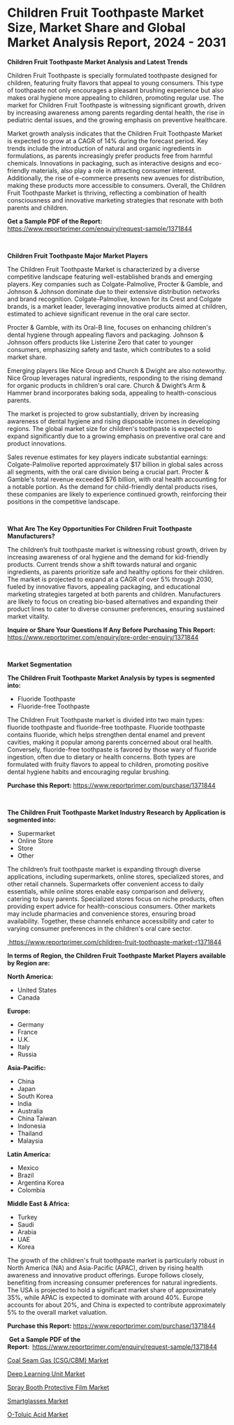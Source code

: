 <p><h1>Children Fruit Toothpaste Market Size, Market Share and Global Market Analysis Report, 2024 - 2031</h1></p><p><strong>Children Fruit Toothpaste Market Analysis and Latest Trends</strong></p>
<p><p>Children Fruit Toothpaste is specially formulated toothpaste designed for children, featuring fruity flavors that appeal to young consumers. This type of toothpaste not only encourages a pleasant brushing experience but also makes oral hygiene more appealing to children, promoting regular use. The market for Children Fruit Toothpaste is witnessing significant growth, driven by increasing awareness among parents regarding dental health, the rise in pediatric dental issues, and the growing emphasis on preventive healthcare.</p><p>Market growth analysis indicates that the Children Fruit Toothpaste Market is expected to grow at a CAGR of 14% during the forecast period. Key trends include the introduction of natural and organic ingredients in formulations, as parents increasingly prefer products free from harmful chemicals. Innovations in packaging, such as interactive designs and eco-friendly materials, also play a role in attracting consumer interest. Additionally, the rise of e-commerce presents new avenues for distribution, making these products more accessible to consumers. Overall, the Children Fruit Toothpaste Market is thriving, reflecting a combination of health consciousness and innovative marketing strategies that resonate with both parents and children.</p></p>
<p><strong>Get a Sample PDF of the Report:&nbsp;</strong> <a href="https://www.reportprimer.com/enquiry/request-sample/1371844">https://www.reportprimer.com/enquiry/request-sample/1371844</a></p>
<p>&nbsp;</p>
<p><strong>Children Fruit Toothpaste Major Market Players</strong></p>
<p><p>The Children Fruit Toothpaste Market is characterized by a diverse competitive landscape featuring well-established brands and emerging players. Key companies such as Colgate-Palmolive, Procter & Gamble, and Johnson & Johnson dominate due to their extensive distribution networks and brand recognition. Colgate-Palmolive, known for its Crest and Colgate brands, is a market leader, leveraging innovative products aimed at children, estimated to achieve significant revenue in the oral care sector.</p><p>Procter & Gamble, with its Oral-B line, focuses on enhancing children's dental hygiene through appealing flavors and packaging. Johnson & Johnson offers products like Listerine Zero that cater to younger consumers, emphasizing safety and taste, which contributes to a solid market share.</p><p>Emerging players like Nice Group and Church & Dwight are also noteworthy. Nice Group leverages natural ingredients, responding to the rising demand for organic products in children's oral care. Church & Dwight’s Arm & Hammer brand incorporates baking soda, appealing to health-conscious parents.</p><p>The market is projected to grow substantially, driven by increasing awareness of dental hygiene and rising disposable incomes in developing regions. The global market size for children's toothpaste is expected to expand significantly due to a growing emphasis on preventive oral care and product innovations.</p><p>Sales revenue estimates for key players indicate substantial earnings: Colgate-Palmolive reported approximately $17 billion in global sales across all segments, with the oral care division being a crucial part. Procter & Gamble's total revenue exceeded $76 billion, with oral health accounting for a notable portion. As the demand for child-friendly dental products rises, these companies are likely to experience continued growth, reinforcing their positions in the competitive landscape.</p></p>
<p>&nbsp;</p>
<p><strong>What Are The Key Opportunities For Children Fruit Toothpaste Manufacturers?</strong></p>
<p><p>The children’s fruit toothpaste market is witnessing robust growth, driven by increasing awareness of oral hygiene and the demand for kid-friendly products. Current trends show a shift towards natural and organic ingredients, as parents prioritize safe and healthy options for their children. The market is projected to expand at a CAGR of over 5% through 2030, fueled by innovative flavors, appealing packaging, and educational marketing strategies targeted at both parents and children. Manufacturers are likely to focus on creating bio-based alternatives and expanding their product lines to cater to diverse consumer preferences, ensuring sustained market vitality.</p></p>
<p><strong>Inquire or Share Your Questions If Any Before Purchasing This Report:</strong> <a href="https://www.reportprimer.com/enquiry/pre-order-enquiry/1371844">https://www.reportprimer.com/enquiry/pre-order-enquiry/1371844</a></p>
<p>&nbsp;</p>
<p><strong>Market Segmentation</strong></p>
<p><strong>The Children Fruit Toothpaste Market Analysis by types is segmented into:</strong></p>
<p><ul><li>Fluoride Toothpaste</li><li>Fluoride-free Toothpaste</li></ul></p>
<p><p>The Children Fruit Toothpaste market is divided into two main types: fluoride toothpaste and fluoride-free toothpaste. Fluoride toothpaste contains fluoride, which helps strengthen dental enamel and prevent cavities, making it popular among parents concerned about oral health. Conversely, fluoride-free toothpaste is favored by those wary of fluoride ingestion, often due to dietary or health concerns. Both types are formulated with fruity flavors to appeal to children, promoting positive dental hygiene habits and encouraging regular brushing.</p></p>
<p><strong>Purchase this Report:&nbsp;</strong><a href="https://www.reportprimer.com/purchase/1371844">https://www.reportprimer.com/purchase/1371844</a></p>
<p>&nbsp;</p>
<p><strong>The Children Fruit Toothpaste Market Industry Research by Application is segmented into:</strong></p>
<p><ul><li>Supermarket</li><li>Online Store</li><li>Store</li><li>Other</li></ul></p>
<p><p>The children’s fruit toothpaste market is expanding through diverse applications, including supermarkets, online stores, specialized stores, and other retail channels. Supermarkets offer convenient access to daily essentials, while online stores enable easy comparison and delivery, catering to busy parents. Specialized stores focus on niche products, often providing expert advice for health-conscious consumers. Other markets may include pharmacies and convenience stores, ensuring broad availability. Together, these channels enhance accessibility and cater to varying consumer preferences in the children's oral care sector.</p></p>
<p><a href="https://www.reportprimer.com/children-fruit-toothpaste-market-r1371844">&nbsp;https://www.reportprimer.com/children-fruit-toothpaste-market-r1371844</a></p>
<p><strong>In terms of Region, the Children Fruit Toothpaste Market Players available by Region are:</strong></p>
<p>
    <p> <strong> North America: </strong>
        <ul>
            <li>United States</li>
            <li>Canada</li>
        </ul>
        </p> 
    <p> <strong> Europe: </strong>
        <ul>
            <li>Germany</li>
            <li>France</li>
            <li>U.K.</li>
            <li>Italy</li>
            <li>Russia</li>
        </ul>
        </p> 
    <p> <strong> Asia-Pacific: </strong>
        <ul>
            <li>China</li>
            <li>Japan</li>
            <li>South Korea</li>
            <li>India</li>
            <li>Australia</li>
            <li>China Taiwan</li>
            <li>Indonesia</li>
            <li>Thailand</li>
            <li>Malaysia</li>
        </ul>
        </p> 
    <p> <strong> Latin America: </strong>
        <ul>
            <li>Mexico</li>
            <li>Brazil</li>
            <li>Argentina Korea</li>
            <li>Colombia</li>
        </ul>
        </p> 
    <p> <strong> Middle East & Africa: </strong>
        <ul>
            <li>Turkey</li>
            <li>Saudi</li>
            <li>Arabia</li>
            <li>UAE</li>
            <li>Korea</li>
        </ul>
    </p>
    </p>
<p><p>The growth of the children's fruit toothpaste market is particularly robust in North America (NA) and Asia-Pacific (APAC), driven by rising health awareness and innovative product offerings. Europe follows closely, benefiting from increasing consumer preferences for natural ingredients. The USA is projected to hold a significant market share of approximately 35%, while APAC is expected to dominate with around 40%. Europe accounts for about 20%, and China is expected to contribute approximately 5% to the overall market valuation.</p></p>
<p><strong>Purchase this Report: </strong><a href="https://www.reportprimer.com/purchase/1371844">https://www.reportprimer.com/purchase/1371844</a></p>
<p>&nbsp;<strong>Get a Sample PDF of the Report:&nbsp;&nbsp;</strong><a href="https://www.reportprimer.com/enquiry/request-sample/1371844">https://www.reportprimer.com/enquiry/request-sample/1371844</a></p>
<p><strong></strong></p>
<p><p><a href="https://issuu.com/reportprime-2/docs/coal-seam-gas-csgcbm-market-size-20_1ff137caf31ea1">Coal Seam Gas (CSG/CBM) Market</a></p><p><a href="https://www.linkedin.com/pulse/what-driving-global-deep-learning-unit-market-dive-trends-applications-ixsoc">Deep Learning Unit Market</a></p><p><a href="https://www.linkedin.com/pulse/global-spray-booth-protective-film-industry-analysis-g3upc">Spray Booth Protective Film Market</a></p><p><a href="https://medium.com/@ericwilderman2001/smartglasses-market-size-share-analysis-growth-trends-forecast-2024-2031-c9a48d45e110">Smartglasses Market</a></p><p><a href="https://github.com/Annahawkins697/Market-Research-Report-List-1/blob/main/o-toluic-acid-market.md">O-Toluic Acid Market</a></p></p>